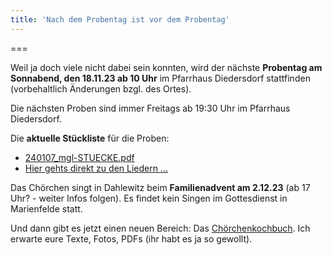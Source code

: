 ```yaml
---
title: 'Nach dem Probentag ist vor dem Probentag'
---
```


===

Weil ja doch viele nicht dabei sein konnten, wird der nächste **Probentag am Sonnabend, den 18.11.23 ab 10 Uhr** im Pfarrhaus Diedersdorf stattfinden (vorbehaltlich Änderungen bzgl. des Ortes).

Die nächsten Proben sind immer Freitags ab 19:30 Uhr im Pfarrhaus Diedersdorf.

Die **aktuelle Stückliste** für die Proben:
* [240107_mgl-STUECKE.pdf](240107_mgl-STUECKE.pdf) 
* [<i class="fa fa-hand-o-right"></i> Hier gehts direkt zu den Liedern ...](/choerchen-intern/choerchennoten/tag:Weihnachtskonzert%202024/query:Weihnachtskonzert%202024)

Das Chörchen singt in Dahlewitz beim **Familienadvent am 2.12.23** (ab 17 Uhr? - weiter Infos folgen).
Es findet kein Singen im Gottesdienst in Marienfelde statt.


Und dann gibt es jetzt einen neuen Bereich: Das [Chörchenkochbuch](/choerchen-intern/choerchenkochbuch). Ich erwarte eure Texte, Fotos, PDFs (ihr habt es ja so gewollt).
